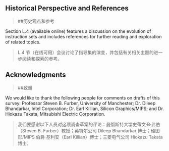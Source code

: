 ## Historical Perspective and References

> ##历史观点和参考

Section L.4 (available online) features a discussion on the evolution of instruction sets and includes references for further reading and exploration of related topics.

> L.4 节（在线可用）会议讨论了指导集的演变，并包括有关相关主题的进一步阅读和探索的参考。

## Acknowledgments

> ##致谢

We would like to thank the following people for comments on drafts of this survey: Professor Steven B. Furber, University of Manchester; Dr. Dileep Bhandarkar, Intel Corporation; Dr. Earl Killian, Silicon Graphics/MIPS; and Dr. Hiokazu Takata, Mitsubishi Electric Corporation.

> 我们要感谢以下人员对这项调查草案的评论：曼彻斯特大学史蒂文·B·弗伯（Steven B. Furber）教授；英特尔公司 Dileep Bhandarkar 博士；硅图形/MIPS 伯爵·基利安（Earl Killian）博士；三菱电气公司 Hiokazu Takata 博士。
